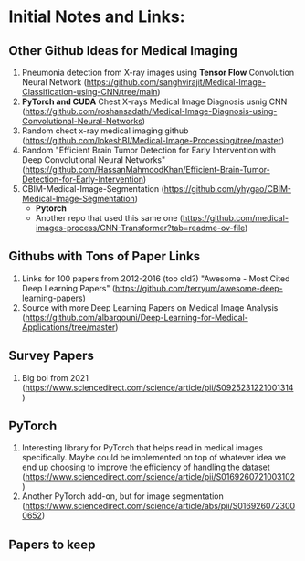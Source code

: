 # Initial Notes and Links:

## Other Github Ideas for Medical Imaging

1. Pneumonia detection from X-ray images using **Tensor Flow** Convolution Neural Network (https://github.com/sanghvirajit/Medical-Image-Classification-using-CNN/tree/main)
2. **PyTorch and CUDA** Chest X-rays Medical Image Diagnosis usnig CNN (https://github.com/roshansadath/Medical-Image-Diagnosis-using-Convolutional-Neural-Networks)
3. Random chect x-ray medical imaging github (https://github.com/lokeshBI/Medical-Image-Processing/tree/master)
4. Random "Efficient Brain Tumor Detection for Early Intervention with Deep Convolutional Neural Networks" (https://github.com/HassanMahmoodKhan/Efficient-Brain-Tumor-Detection-for-Early-Intervention)
5. CBIM-Medical-Image-Segmentation (https://github.com/yhygao/CBIM-Medical-Image-Segmentation)
   * **Pytorch**
   * Another repo that used this same one (https://github.com/medical-images-process/CNN-Transformer?tab=readme-ov-file)

## Githubs with Tons of Paper Links 

1. Links for 100 papers from 2012-2016 (too old?) "Awesome - Most Cited Deep Learning Papers" (https://github.com/terryum/awesome-deep-learning-papers)
2. Source with more Deep Learning Papers on Medical Image Analysis (https://github.com/albarqouni/Deep-Learning-for-Medical-Applications/tree/master)

## Survey Papers
1. Big boi from 2021 (https://www.sciencedirect.com/science/article/pii/S0925231221001314)

## PyTorch
1. Interesting library for PyTorch that helps read in medical images specifically. Maybe could be implemented on top of whatever idea we end up choosing to improve the efficiency of handling the dataset (https://www.sciencedirect.com/science/article/pii/S0169260721003102)
2. Another PyTorch add-on, but for image segmentation (https://www.sciencedirect.com/science/article/abs/pii/S0169260723000652)

## Papers to keep

